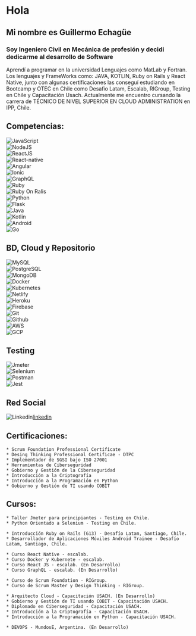 # Hola

## Mi nombre es Guillermo Echagüe

### Soy Ingeniero Civil en Mecánica de profesión y decidi dedicarme al desarrollo de Software

<p>Aprendí a programar en la universidad Lenguajes como MatLab y Fortran. Los lenguajes y FrameWorks como: JAVA, KOTLIN, Ruby on Rails y React Native, junto con algunas certificaciones las conseguí estudiando en Bootcamp y OTEC en Chile como Desafio Latam, Escalab, RIGroup, Testing en Chile y Capacitación Usach. Actualmente me encuentro cursando la carrera de TÉCNICO DE NIVEL SUPERIOR EN CLOUD ADMINISTRATION en IPP, Chile.</p>

## Competencias:

![JavaScript](https://img.shields.io/badge/JavaScript-F7DF1E?style=for-the-badge&logo=javascript&logoColor=black)</br>
![NodeJS](https://img.shields.io/badge/Node.js-43853D?style=for-the-badge&logo=node.js&logoColor=white)</br>
![ReactJS](https://img.shields.io/badge/React-20232A?style=for-the-badge&logo=react&logoColor=61DAFB)</br>
![React-native](https://img.shields.io/badge/React_Native-20232A?style=for-the-badge&logo=react&logoColor=61DAFBB)</br>
![Angular](https://img.shields.io/badge/Angular-DD0031?style=for-the-badge&logo=angular&logoColor=white)</br>
![Ionic](https://img.shields.io/badge/ionic-0078D4?style=for-the-badge&logo=ionic&logoColor=white&labelColor=3880FF)</br>
![GraphQL](https://img.shields.io/badge/GraphQL-FF0089?style=for-the-badge&logo=graphql&logoColor=white&labelColor=E10098)</br>
![Ruby](https://img.shields.io/badge/Ruby-CC342D?style=for-the-badge&logo=ruby&logoColor=white)</br>
![Ruby On Ralis](https://img.shields.io/badge/Ruby_on_Rails-CC0000?style=for-the-badge&logo=ruby-on-rails&logoColor=white)</br>
![Python](https://img.shields.io/badge/Python-3776AB?style=for-the-badge&logo=python&logoColor=white)</br>
![Flask](https://img.shields.io/badge/Flask-000000?style=for-the-badge&logo=flask&logoColor=white)</br>
![Java](https://img.shields.io/badge/Java-ED8B00?style=for-the-badge&logo=java&logoColor=white)</br>
![Kotlin](https://img.shields.io/badge/Kotlin-0095D5?&style=for-the-badge&logo=kotlin&logoColor=white)</br>
![Android](https://img.shields.io/badge/Android-3DDC84?style=for-the-badge&logo=android&logoColor=white)</br>
![Go](https://img.shields.io/badge/go-00add8?style=for-the-badge&logo=go&logoColor=white)</br>


## BD, Cloud y Repositorio

![MySQL](https://img.shields.io/badge/MySQL-00000F?style=for-the-badge&logo=mysql&logoColor=white)</br>
![PostgreSQL](https://img.shields.io/badge/PostgreSQL-316192?style=for-the-badge&logo=postgresql&logoColor=white)</br>
![MongoDB](https://img.shields.io/badge/MongoDB-4EA94B?style=for-the-badge&logo=mongodb&logoColor=white)</br>
![Docker](https://img.shields.io/badge/Docker-2CA5E0?style=for-the-badge&logo=docker&logoColor=white)</br>
![Kubernetes](https://img.shields.io/badge/Kubernetes-2CA5E0?style=for-the-badge&logo=kubernetes&logoColor=white)</br>
![Netlify](https://img.shields.io/badge/Netlify-00C7B7?style=for-the-badge&logo=netlify&logoColor=white)</br>
![Heroku](https://img.shields.io/badge/Heroku-430098?style=for-the-badge&logo=heroku&logoColor=white)</br>
![Firebase](https://img.shields.io/badge/firebase-ffca28?style=for-the-badge&logo=firebase&logoColor=white)</br>
![Git](https://img.shields.io/badge/Git-F05032?style=for-the-badge&logo=git&logoColor=white)</br>
![Github](https://img.shields.io/badge/GitHub-100000?style=for-the-badge&logo=github&logoColor=white)</br>
![AWS](https://img.shields.io/badge/Amazon_AWS-232F3E?style=for-the-badge&logo=amazon-aws&logoColor=white&labelColor=ED8B00)</br>
![GCP](https://img.shields.io/badge/Google_Cloud-4285F4?style=for-the-badge&logo=google-cloud&logoColor=white)</br>


## Testing
![Jmeter](https://img.shields.io/badge/JMETER-000000?style=for-the-badge&logo=jmeter&logoColor=white)</br>
![Selenium](https://img.shields.io/badge/Selenium-Python-%23CB2136?style=for-the-badge&logo=selenium&logoColor=white)</br>
![Postman](https://img.shields.io/badge/Postman-ED8B00?style=for-the-badge&logo=postman&logoColor=white)</br>
![Jest](https://img.shields.io/badge/jest-E6162D?style=for-the-badge&logo=jest&logoColor=white&labelColor=C21325)</br>


## Red Social
![Linkedin](https://img.shields.io/badge/LinkedIn-0077B5?style=for-the-badge&logo=linkedin&logoColor=white)[linkedin](https://www.linkedin.com/in/guillermo-echag%C3%BCe-arriaza-a198b2192/)</br> 


## Certificaciones:

~~~
* Scrum Foundation Professional Certificate 
* Desing Thinking Professional Certificae - DTPC
* Implementador de SGSI bajo ISO 27001
* Herramientas de Ciberseguridad
* Gobierno y Gestión de la Ciberseguridad
* Introducción a la Criptografía
* Introducción a la Programación en Python
* Gobierno y Gestión de TI usando COBIT
~~~

## Cursos:

~~~
* Taller Jmeter para principiantes - Testing en Chile.
* Python Orientado a Selenium - Testing en Chile. 

* Introducción Ruby on Rails (G13) - Desafío Latam, Santiago, Chile.
* Desarrollador de Aplicaciones Móviles Android Trainee - Desafío Latam, Santiago, Chile.

* Curso React Native - escalab.
* Curso Docker y Kubernete - escalab. 
* Curso React JS - escalab. (En Desarrollo)
* Curso GraphQL - escalab. (En Desarrollo)

* Curso de Scrum Foundation - RIGroup. 
* Curso de Scrum Master y Design Thinking - RIGroup. 

* Arquitecto Cloud - Capacitación USACH. (En Desarrollo)
* Gobierno y Gestión de TI usando COBIT - Capacitación USACH. 
* Diplomado en Ciberseguridad - Capacitación USACH.
* Introducción a la Criptografía - Capacitación USACH.
* Introducción a la Programación en Python - Capacitación USACH.

* DEVOPS - MundosE, Argentina. (En Desarrollo)
~~~

